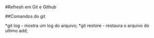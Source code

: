 #Refresh em Git e Github

##Comandos do git

*git log - mostra um log do arquivo;
*git restore - restaura o arquivo do ultimo add;

